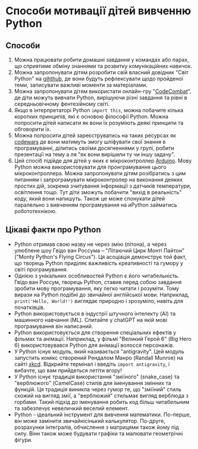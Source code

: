 # Способи мотивації дітей вивченню Python

## Способи

1. Можна працювати робити домашні завдання у командах або парах, що сприятиме обміну знаннями та розвитку комунікаційних навичок.
2. Можна запропонувати дітям розробити свій власний довідник "Світ Python" на [gihthub](https://github.com/), де вони будуть рефлексувати щодо пройденої теми, записувати важливі моменти за матеріалами.
3. Можна запропонувати дітям використати онлайн-гру "[CodeCombat](https://codecombat.com/)", де діти можуть вивчати Python, вирішуючи різні завдання та рівні в середньовічному фентезійному світі.
4. Якщо в інтерпретаторі Python ```import this```, можна побачите кілька коротких принципів, які є основою філософії Python. Можна попросити дітей написати як вони їх розуміють деякі принципи та обговорити їх.
5. Можна попросити дітей зареєструватись на таких ресурсах як [codewars](https://www.codewars.com/) де вони матимуть змогу шліфувати свої знання в програмуванні, ділитись своїми досягненнями у групі, робити презентації на тему а ля "як вони вирішили ту чи іншу задачу".
6. Цей спосіб підійде для дітей у яких є мікроконтроллер [Arduino](https://www.arduino.cc/). Мову Python можна використовувати для пронграмування цього мікроконтроллера. Можна запропонувати дітям розібратись з цим питанням і запрограмувати мікроконтролер на виконання деяких простих дій, зокрема зчитування інформації з датчиків температури, освітлення тощо. Тут діти зможуть побачити "вихід в реальність" коду, який вони напишуть. Також це може спонукати дітей паралельно з вивченням програмування на иPython займатись робототехнікою.

## Цікаві факти про Python

- Python отримав свою назву не через змію (пітона), а через улюблене шоу Гвідо ван Россума – "Літаючий Цирк Монті Пайтон" ("Monty Python's Flying Circus"). Ця асоціація демонструє той факт, що творець Python приділяє важливість креативності та гумору у світі програмування.
- Однією з унікальних особливостей Python є його читабельність. Гвідо ван Россум, творець Python, ставив перед собою завдання зробити мову програмування, яку легко читати і розуміти. Тому вирази на Python подібні до звичайної англійської мови. Наприклад, ```print('Hello, World!')``` виглядає природно і зрозуміло, навіть для початківців.
- Python використовується в індустрії штучного інтелекту (AI) та машинного навчання (ML). Спитайте у chatGPT на якій мові програмування він написаний.
- Python використовується для створення спеціальних ефектів у фільмах та анімації. Наприклад, у фільмі "Великий Герой 6" (Big Hero 6) використовувався Python для анімації волосся персонажів.
- У Python існує модуль, який називається "antigravity". Цей модуль запустить комікс створений Рендалом Манро (Randall Munroe) на сайті [xkcd](https://xkcd.com/354/). Відкрийте термінал і введіть ```import antigravity```, і вибачте, що вам прийдеться летіти вгору!
- У Python існує традиція використання "зміїного" (snake_case) та "верблюжого" (CamelCase) стилів для іменування змінних та функцій. Ця традиція виникла через гумор те, що "зміїний" стиль схожий на вигляд змії, а "верблюжий" стильмає вигляд верблюда з горбами. Такий підхід до іменування робить код більш читабельним та забезпечує невеличкий веселий елемент.
- Python - ідеальний інструмент для вивчення математики. По-перше, він може замінити звичайнісінький калькулятор. По-друге, розрахунки інтегралів, обчислення з матрицями також йому під силу. Вінн також може будувати графіки та малювати геометрічні фігури.
